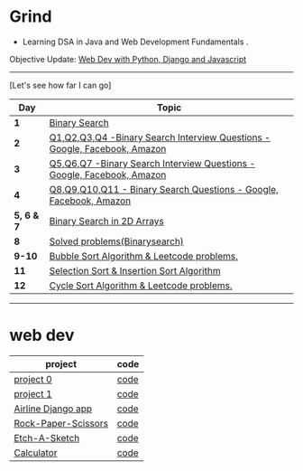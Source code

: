 
# Grind

- Learning DSA in Java and Web Development Fundamentals .


 Objective Update:
[Web Dev with Python, Django and Javascript](https://cs50.harvard.edu/web/2020/)




---
[Let's see how far I can go]

Day | Topic
--- | ---
**1** |  [Binary Search](/Days/Day01.md)
**2** |  [Q1,Q2,Q3,Q4 -Binary Search Interview Questions - Google, Facebook, Amazon](/Days/Day02.md)
**3** |  [Q5,Q6,Q7 -Binary Search Interview Questions - Google, Facebook, Amazon](/Days/Day03.md)
**4** |  [Q8,Q9,Q10,Q11 - Binary Search Questions - Google, Facebook, Amazon](/Days/Day04.md)
**5, 6 & 7** | [Binary Search in 2D Arrays](/Days/Day05-6-7.md)
**8** | [Solved problems(Binarysearch)](/Days/Day08.md)
**9-10** | [Bubble Sort Algorithm & Leetcode problems.](/Days/Day09&10.md)
**11** | [Selection Sort & Insertion Sort Algorithm](/Days/Day11.md)
**12** | [Cycle Sort Algorithm & Leetcode problems.](/Days/Day12.md)

---

# web dev 

project | code
--- | ---
[project 0](https://cs50.harvard.edu/web/2020/projects/0/) |  [code](/Code/project0) 
[project 1](https://cs50.harvard.edu/web/2020/projects/1/) |  [code](/Code/wiki/) 
[Airline Django app](https://github.com/D3Vgang/AirlineMadeEz) | [code](https://github.com/D3Vgang/AirlineMadeEz/tree/main/airline)
[Rock-Paper-Scissors](https://meetmepatel.github.io/rock-paper-scissors/) | [code](https://github.com/meetmepatel/rock-paper-scissors) 
[Etch-A-Sketch](https://meetmepatel.github.io/etch-a-sketch/) | [code](https://github.com/meetmepatel/etch-a-sketch) 
[Calculator](https://meetmepatel.github.io/calculator/) | [code](https://github.com/meetmepatel/calculator) 
   